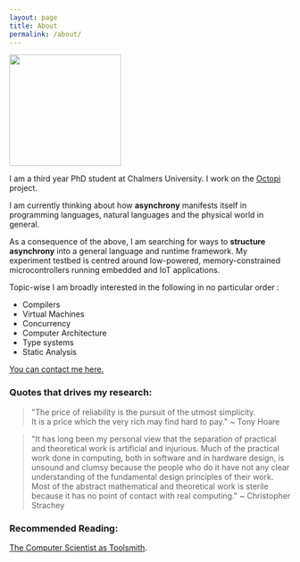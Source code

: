 ```yaml
---
layout: page
title: About
permalink: /about/
---
```


<img src="https://i.ibb.co/hDMWn0y/image.png" width="200" height="200" />

I am a third year PhD student at Chalmers University. I work on the [Octopi](https://octopi.chalmers.se) project. 

I am currently thinking about how **asynchrony** manifests itself in programming languages, natural languages and the physical world in general. 

As a consequence of the above, I am searching for ways to **structure asynchrony** into a general language and runtime framework. My experiment testbed is centred around low-powered, memory-constrained microcontrollers running embedded and IoT applications.

Topic-wise I am broadly interested in the following in no particular order :

- Compilers
- Virtual Machines
- Concurrency
- Computer Architecture
- Type systems
- Static Analysis


[You can contact me here.](mailto:sarkara@chalmers.se)
<!-- I majorly program in Haskell and C. I hacked on the Glasgow Haskell Compiler (GHC) to add support for vector instruction for my Masters. In a past life, I used to be a JVM aficionado and ended up knowing some dark secrets about the JLS and the JVM GC mechanisms.  -->

### Quotes that drives my research:

> "The price of reliability is the pursuit of the utmost simplicity.   
> It is a price which the very rich may find hard to pay." ~ Tony Hoare

> "It has long been my personal view that the separation of practical and theoretical work is artificial and injurious. Much of the practical work done in computing, both in software and in hardware design, is unsound and clumsy because the people who do it have not any clear understanding of the fundamental design principles of their work. Most of the abstract mathematical and theoretical work is sterile because it has no point of contact with real computing." ~ Christopher Strachey

### Recommended Reading:

[The Computer Scientist as Toolsmith](https://www.cs.unc.edu/~brooks/Toolsmith-CACM.pdf).

